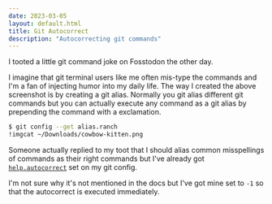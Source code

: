 ```yaml
---
date: 2023-03-05
layout: default.html
title: Git Autocorrect
description: "Autocorrecting git commands"
---
```


I tooted a little git command joke on Fosstodon the other day. 

<toot-embed src="https://fosstodon.org/@koddsson/109958542284187610"></toot-embed>

I imagine that git terminal users like me often mis-type the commands and I'm a fan of injecting humor into my daily life. The way I created the above screenshot is by creating a git alias. Normally you git alias different git commands but you can actually execute any command as a git alias by prepending the command with a exclamation.

```sh
$ git config --get alias.ranch
!imgcat ~/Downloads/cowbow-kitten.png
```

Someone actually replied to my toot that I should alias common misspellings of commands as their right commands but I've already got [`help.autocorrect`](https://git-scm.com/book/en/v2/Customizing-Git-Git-Configuration#_help_autocorrect) set on my git config.

I'm not sure why it's not mentioned in the docs but I've got mine set to `-1` so that the autocorrect is executed immediately.
